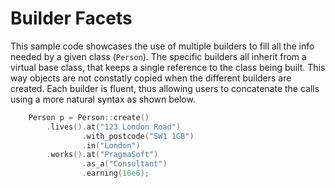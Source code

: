 # Builder Facets
This sample code showcases the use of multiple builders to fill all the info needed by a given class (`Person`).
The specific builders all inherit from a virtual base class, that keeps a single reference to the class
being built. This way objects are not constatly copied when the different builders are created.
Each builder is fluent, thus allowing users to concatenate the calls using a more natural syntax as shown below.
```cpp
    Person p = Person::create()
        .lives().at("123 London Road")
                .with_postcode("SW1 1GB")
                .in("London")
        .works().at("PragmaSoft")
                .as_a("Consultant")
                .earning(10e6);
```
